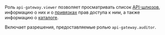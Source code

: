 Роль `api-gateway.viewer` позволяет просматривать список [API-шлюзов](../../api-gateway/concepts/index.md), информацию о них и о [привязках](../../iam/concepts/access-control/index.md#access-bindings) прав доступа к ним, а также информацию о [каталоге](../../resource-manager/concepts/resources-hierarchy.md#folder).

Включает разрешения, предоставляемые ролью `api-gateway.auditor`.